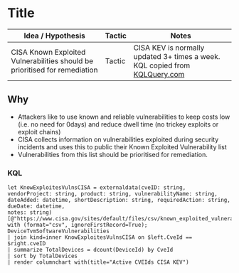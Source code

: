 # Title

|Idea / Hypothesis|Tactic|Notes|
|---|---|---|
|CISA Known Exploited Vulnerabilities should be prioritised for remediation|Tactic|CISA KEV is normally updated 3+ times a week. KQL copied from [KQLQuery.com](https://kqlquery.com/posts/externaldata/)|

## Why

- Attackers like to use known and reliable vulnerabilities to keep costs low (i.e. no need for 0days) and reduce dwell time (no trickey exploits or exploit chains)
- CISA collects information on vulnerabilities exploited during security incidents and uses this to public their Known Exploited Vulnerability list
- Vulnerabilities from this list should be prioritised for remediation.

### KQL

```KQL
let KnowExploitesVulnsCISA = externaldata(cveID: string, vendorProject: string, product: string, vulnerabilityName: string, dateAdded: datetime, shortDescription: string, requiredAction: string, dueDate: datetime, 
notes: string)[@"https://www.cisa.gov/sites/default/files/csv/known_exploited_vulnerabilities.csv"] with (format="csv", ignoreFirstRecord=True);
DeviceTvmSoftwareVulnerabilities
| join kind=inner KnowExploitesVulnsCISA on $left.CveId == $right.cveID
| summarize TotalDevices = dcount(DeviceId) by CveId
| sort by TotalDevices
| render columnchart with(title="Active CVEIds CISA KEV")